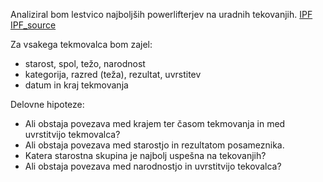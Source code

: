 Analiziral bom lestvico najboljših powerlifterjev na uradnih tekovanjih. 
[IPF](https://www.powerlifting-ipf.com/fileadmin/ipf/data/rankings/2018/IPF-2018-Powerlifting-World-Ranking.htm)
[IPF_source](view-source:https://www.powerlifting-ipf.com/fileadmin/ipf/data/rankings/2018/IPF-2018-Powerlifting-World-Ranking.htm)

Za vsakega tekmovalca bom zajel:
* starost, spol, težo, narodnost
* kategorija, razred (teža), rezultat, uvrstitev
* datum in kraj tekmovanja

Delovne hipoteze:
* Ali obstaja povezava med krajem ter časom tekmovanja in med uvrstitvijo tekmovalca?
* Ali obstaja povezava med starostjo in rezultatom posameznika.
* Katera starostna skupina je najbolj uspešna na tekovanjih?
* Ali obstaja povezava med narodnostjo in uvrstitvijo tekovalca?
